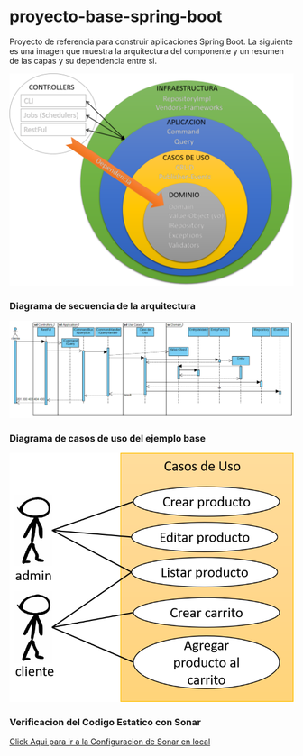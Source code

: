 # proyecto-base-spring-boot
Proyecto de referencia para construir aplicaciones Spring Boot. La siguiente es una imagen que muestra la arquitectura del componente y un resumen de las capas y su dependencia entre si.

![Arquitectura base](https://github.com/gotorresevo/proyecto-base-spring-boot/raw/master/assets/ArquitecturaProyectoBase.png "Arquitectura base de una aplicacion orientada al dominio de evobanco")

### Diagrama de secuencia de la arquitectura
![Diagrama de secuencia de la Arquitectura base](https://github.com/gotorresevo/proyecto-base-spring-boot/raw/master/assets/SequenceArquitecturaBase.png "Diagrama de secuencia de la arquitectura")

### Diagrama de casos de uso del ejemplo base
![Diagrama de casos de uso del ejemplo base](https://github.com/gotorresevo/proyecto-base-spring-boot/raw/master/assets/UsesCases.png "Diagrama de caso de uso del ejemplo base")


### Verificacion del Codigo Estatico con Sonar
[Click Aqui para ir a la Configuracion de Sonar en local](https://github.com/gotorresevo/proyecto-base-spring-boot/tree/master/sonarqube)